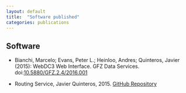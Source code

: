 ```yaml
---
layout: default
title:  "Software published"
categories: publications
---
```


Software
--------

* Bianchi, Marcelo; Evans, Peter L.; Heinloo, Andres; Quinteros, Javier (2015): WebDC3 Web Interface. GFZ Data Services.
doi:[10.5880/GFZ.2.4/2016.001][webdc3-doi]

* Routing Service, Javier Quinteros, 2015.
[GitHub Repository][routing-repo]

[webdc3-doi]:   http://dx.doi.org/10.5880/GFZ.2.4/2016.001
[routing-repo]: https://github.com/GEOFON/routing.git
